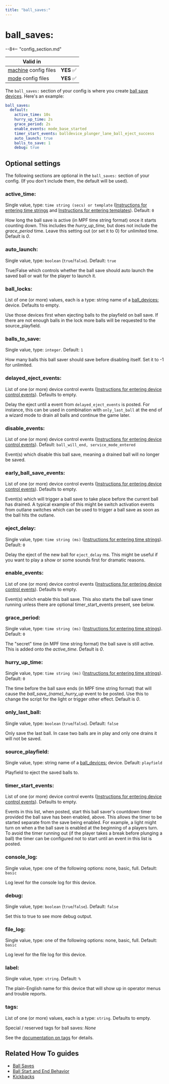 ```yaml
---
title: "ball_saves:"
---
```


# ball_saves:


--8<-- "config_section.md"

| Valid in | |
|-----|:----:|
|[machine](instructions/machine_config.md) config files |**YES** :white_check_mark:|
|[mode](instructions/mode_config.md) config files|**YES** :white_check_mark:|

The `ball_saves:` section of your config is where you create [ball save
devices](#). Here's an example:

``` yaml
ball_saves:
  default:
    active_time: 10s
    hurry_up_time: 2s
    grace_period: 2s
    enable_events: mode_base_started
    timer_start_events: balldevice_plunger_lane_ball_eject_success
    auto_launch: true
    balls_to_save: 1
    debug: true
```

## Optional settings

The following sections are optional in the `ball_saves:` section of your
config. (If you don't include them, the default will be used).

### active_time:

Single value, type: `time string (secs) or template`
([Instructions for entering time strings](instructions/time_strings.md) and
[Instructions for entering templates](instructions/dynamic_values.md)). Default: `0`

How long the ball save is active (in MPF time string format) once it
starts counting down. This includes the *hurry_up_time,* but does not
include the *grace_period* time. Leave this setting out (or set it to 0)
for unlimited time. Default is *0*.

### auto_launch:

Single value, type: `boolean` (`true`/`false`). Default: `true`

True/False which controls whether the ball save should auto launch the
saved ball or wait for the player to launch it.

### ball_locks:

List of one (or more) values, each is a type: string name of a
[ball_devices:](ball_devices.md) device.
Defaults to empty.

Use those devices first when ejecting balls to the playfield on ball
save. If there are not enough balls in the lock more balls will be
requested to the source_playfield.

### balls_to_save:

Single value, type: `integer`. Default: `1`

How many balls this ball saver should save before disabling itself. Set
it to -1 for unlimited.

### delayed_eject_events:

List of one (or more) device control events
([Instructions for entering device control events](instructions/device_control_events.md)). Defaults to empty.

Delay the eject until a event from `delayed_eject_events` is posted. For
instance, this can be used in combination with `only_last_ball` at the
end of a wizard mode to drain all balls and continue the game later.

### disable_events:

List of one (or more) device control events
([Instructions for entering device control events](instructions/device_control_events.md)). Default: `ball_will_end, service_mode_entered`

Event(s) which disable this ball save, meaning a drained ball will no
longer be saved.

### early_ball_save_events:

List of one (or more) device control events
([Instructions for entering device control events](instructions/device_control_events.md)). Defaults to empty.

Event(s) which will trigger a ball save to take place before the current
ball has drained. A typical example of this might be switch activation
events from outlane switches which can be used to trigger a ball save as
soon as the ball hits the outlane.

### eject_delay:

Single value, type: `time string (ms)`
([Instructions for entering time strings](instructions/time_strings.md)). Default: `0`

Delay the eject of the new ball for `eject_delay` ms. This might be
useful if you want to play a show or some sounds first for dramatic
reasons.

### enable_events:

List of one (or more) device control events
([Instructions for entering device control events](instructions/device_control_events.md)). Defaults to empty.

Event(s) which enable this ball save. This also starts the ball save
timer running unless there are optional timer_start_events present, see
below.

### grace_period:

Single value, type: `time string (ms)`
([Instructions for entering time strings](instructions/time_strings.md)). Default: `0`

The "secret" time (in MPF time string format) the ball save is still
active. This is added onto the *active_time*. Default is *0*.

### hurry_up_time:

Single value, type: `time string (ms)`
([Instructions for entering time strings](instructions/time_strings.md)). Default: `0`

The time before the ball save ends (in MPF time string format) that will
cause the *ball_save_\(name\)_hurry_up* event to be posted. Use this
to change the script for the light or trigger other effect. Default is
*0*.

### only_last_ball:

Single value, type: `boolean` (`true`/`false`). Default: `false`

Only save the last ball. In case two balls are in play and only one
drains it will not be saved.

### source_playfield:

Single value, type: string name of a
[ball_devices:](ball_devices.md) device.
Default: `playfield`

Playfield to eject the saved balls to.

### timer_start_events:

List of one (or more) device control events
([Instructions for entering device control events](instructions/device_control_events.md)). Defaults to empty.

Events in this list, when posted, start this ball saver's countdown
timer provided the ball save has been enabled, above. This allows the
timer to be started separate from the save being enabled. For example, a
light might turn on when a the ball save is enabled at the beginning of
a players turn. To avoid the timer running out (if the player takes a
break before plunging a ball) the timer can be configured not to start
until an event in this list is posted.

### console_log:

Single value, type: one of the following options: none, basic, full.
Default: `basic`

Log level for the console log for this device.

### debug:

Single value, type: `boolean` (`true`/`false`). Default: `false`

Set this to true to see more debug output.

### file_log:

Single value, type: one of the following options: none, basic, full.
Default: `basic`

Log level for the file log for this device.

### label:

Single value, type: `string`. Default: `%`

The plain-English name for this device that will show up in operator
menus and trouble reports.

### tags:

List of one (or more) values, each is a type: `string`. Defaults to
empty.

Special / reserved tags for ball saves: *None*

See the
[documentation on tags](instructions/tags.md) for details.

## Related How To guides

* [Ball Saves](../game_logic/ball_saves/index.md)
* [Ball Start and End Behavior](../game_logic/ball_start_end.md)
* [Kickbacks](../mechs/kickbacks.md)
